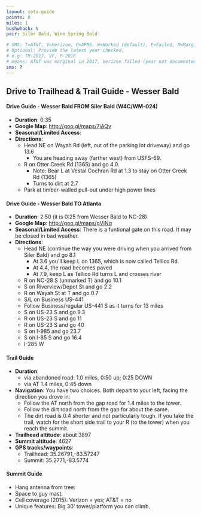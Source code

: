 ```yaml
---
layout: sota-guide
points: 8
miles: 1
bushwhack: N
pair: Siler Bald, Wine Spring Bald

# SMS: T=AT&T, V=Verizon, P=APRS. W=Worked (default), F=Failed, M=Marginal (some failed).
# Optional: Provide the latest year checked.
# e.g: TM-2017, VF, P-2016
# means: AT&T was marginal in 2017, Verizon failed (year not documented), APRS worked in 2016.
sms: ?
---
```

Drive to Trailhead & Trail Guide - Wesser Bald
--------------------------------------------------------
#### Drive Guide - Wesser Bald FROM Siler Bald (W4C/WM-024)

* **Duration**: 0:35
* **Google Map**: http://goo.gl/maps/7iAQv
* **Seasonal/Limited Access**:
* **Directions**:
    * Head NE on Wayah Rd (left, out of the parking lot driveway) and go 13.6
        * You are heading away (farther west) from USFS-69.
    * R on Otter Creek Rd (1365) and go 4.0.
        * Note: Bear L at Vestal Cochran Rd at 1.3 to stay on Otter Creek Rd (1365)
        * Turns to dirt at 2.7
    * Park at timber-walled pull-out under high power lines

#### Drive Guide - Wesser Bald TO Atlanta

* **Duration**: 2:50 (it is 0:25 from Wesser Bald to NC-28)
* **Google Map**: http://goo.gl/maps/gVjNq
* **Seasonal/Limited Access**: There is a funtional gate on this road. It may be closed in bad weather.
* **Directions**: 
    * Head NE (continue the way you were driving when you arrived from Siler Bald) and go 8.1
        * At 3.6 you'll keep L on 1365, which is now called Tellico Rd.
        * At 4.4, the road becomes paved
        * At 7.9, keep L as Tellico Rd turns L and crosses river
    * R on NC-28 S (unmarked T) and go 10.1
    * S on Riverview/Depot St and go 2.2
    * R on Wayah St at T and go 0.7
    * S/L on Business US-441
    * Follow Business/regular US-441 S as it turns for 13 miles
    * S on US-23 S and go 9.3
    * R on US-23 S and go 11
    * R on US-23 S and go 40
    * S on I-985 and go 23.7
    * S on I-85 S and go 16.4
    * I-285 W

#### Trail Guide

* **Duration**: 
    * via abandoned road: 1.0 miles, 0:50 up; 0:25 DOWN
    * via AT 1.4 miles, 0:45 down
* **Navigation**: You have two choices.  Both depart to your left, facing the direction you drove in:
    * Follow the AT north from the gap road for 1.4 miles to the tower.
    * Follow the dirt road north from the gap for about the same.
    * The dirt road is 0.4 shorter and not particularly tough.  If you take the trail, watch for the short side trail to your R (to the tower) when you reach the summit.
* **Trailhead altitude**: about 3897
* **Summit altitude**: 4627
* **GPS tracks/waypoints**:
    * Trailhead: 35.26791,-83.57247
    * Summit: 35.2771,-83.5774

#### Summit Guide

* Hang antenna from tree:
* Space to guy mast:
* Cell coverage (2015): Verizon = yes; AT&T = no
* Unique features: Big 30' tower/platform you can climb.
